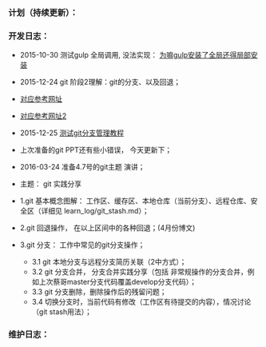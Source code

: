 ### 计划（持续更新）：

### 开发日志：
* 2015-10-30 测试gulp 全局调用, 没法实现：
[为嘛gulp安装了全局还得局部安装](http://stackoverflow.com/questions/22115400/why-do-we-need-to-install-gulp-globally-and-locally)
* 2015-12-24 git 阶段2理解：git的分支、以及回退；
* [对应参考网址](http://www.liaoxuefeng.com/wiki/0013739516305929606dd18361248578c67b8067c8c017b000/)
* [对应参考网址2](http://www.cnblogs.com/0616--ataozhijia/p/3644482.html)

* 2015-12-25 [测试git分支管理教程](http://www.liaoxuefeng.com/wiki/0013739516305929606dd18361248578c67b8067c8c017b000/001375840038939c291467cc7c747b1810aab2fb8863508000)

* 上次准备的git PPT还有些小错误， 今天更新下；
* 2016-03-24 准备4.7号的git主题 演讲；
* 主题： git 实践分享
* 1.git 基本概念图解： 工作区、缓存区、本地仓库（当前分支）、远程仓库、安全区（详细见 learn_log/git_stash.md）；

* 2.git 回退操作， 在以上区间中的各种回退；(4月份博文)

* 3.git 分支： 工作中常见的git分支操作；
	* 3.1 git 本地分支与远程分支简历关联（2中方式）；
	* 3.2 git 分支合并， 分支合并实践分享（包括 非常规操作的分支合并，例如上次蔡哥master分支代码覆盖develop分支代码）；
	* 3.3 git 分支删除，删除操作后的残留问题；
	* 3.4 切换分支时，当前代码有修改（工作区有待提交的内容），情况讨论（git stash用法）； 

### 维护日志：


